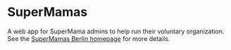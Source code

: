 # SuperMamas

A web app for SuperMama admins to help run their voluntary organization. See the [SuperMamas Berlin homepage](https://supermamasberlin.wordpress.com/) for more details.
